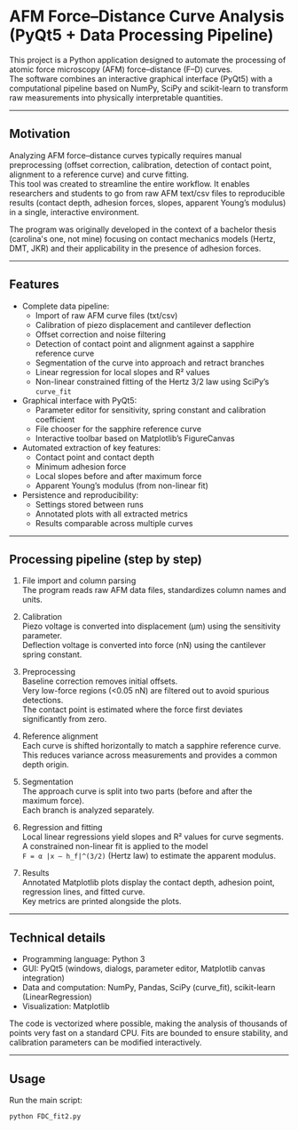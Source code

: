 # AFM Force–Distance Curve Analysis (PyQt5 + Data Processing Pipeline)

This project is a Python application designed to automate the processing of atomic force microscopy (AFM) force–distance (F–D) curves.  
The software combines an interactive graphical interface (PyQt5) with a computational pipeline based on NumPy, SciPy and scikit-learn to transform raw measurements into physically interpretable quantities.

---

## Motivation
Analyzing AFM force–distance curves typically requires manual preprocessing (offset correction, calibration, detection of contact point, alignment to a reference curve) and curve fitting.  
This tool was created to streamline the entire workflow. It enables researchers and students to go from raw AFM text/csv files to reproducible results (contact depth, adhesion forces, slopes, apparent Young’s modulus) in a single, interactive environment.

The program was originally developed in the context of a bachelor thesis (carolina's one, not mine) focusing on contact mechanics models (Hertz, DMT, JKR) and their applicability in the presence of adhesion forces.

---

## Features
- Complete data pipeline:
  - Import of raw AFM curve files (txt/csv)
  - Calibration of piezo displacement and cantilever deflection
  - Offset correction and noise filtering
  - Detection of contact point and alignment against a sapphire reference curve
  - Segmentation of the curve into approach and retract branches
  - Linear regression for local slopes and R² values
  - Non-linear constrained fitting of the Hertz 3/2 law using SciPy’s `curve_fit`
- Graphical interface with PyQt5:
  - Parameter editor for sensitivity, spring constant and calibration coefficient
  - File chooser for the sapphire reference curve
  - Interactive toolbar based on Matplotlib’s FigureCanvas
- Automated extraction of key features:
  - Contact point and contact depth
  - Minimum adhesion force
  - Local slopes before and after maximum force
  - Apparent Young’s modulus (from non-linear fit)
- Persistence and reproducibility:
  - Settings stored between runs
  - Annotated plots with all extracted metrics
  - Results comparable across multiple curves

---

## Processing pipeline (step by step)
1. File import and column parsing  
   The program reads raw AFM data files, standardizes column names and units.

2. Calibration  
   Piezo voltage is converted into displacement (µm) using the sensitivity parameter.  
   Deflection voltage is converted into force (nN) using the cantilever spring constant.

3. Preprocessing  
   Baseline correction removes initial offsets.  
   Very low-force regions (<0.05 nN) are filtered out to avoid spurious detections.  
   The contact point is estimated where the force first deviates significantly from zero.

4. Reference alignment  
   Each curve is shifted horizontally to match a sapphire reference curve.  
   This reduces variance across measurements and provides a common depth origin.

5. Segmentation  
   The approach curve is split into two parts (before and after the maximum force).  
   Each branch is analyzed separately.

6. Regression and fitting  
   Local linear regressions yield slopes and R² values for curve segments.  
   A constrained non-linear fit is applied to the model  
   `F = α |x – h_f|^(3/2)` (Hertz law) to estimate the apparent modulus.

7. Results  
   Annotated Matplotlib plots display the contact depth, adhesion point, regression lines, and fitted curve.  
   Key metrics are printed alongside the plots.

---

## Technical details
- Programming language: Python 3
- GUI: PyQt5 (windows, dialogs, parameter editor, Matplotlib canvas integration)
- Data and computation: NumPy, Pandas, SciPy (curve_fit), scikit-learn (LinearRegression)
- Visualization: Matplotlib

The code is vectorized where possible, making the analysis of thousands of points very fast on a standard CPU. Fits are bounded to ensure stability, and calibration parameters can be modified interactively.

---

## Usage
Run the main script:

```bash
python FDC_fit2.py
